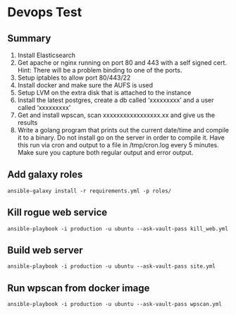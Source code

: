 # Devops Test

## Summary  
1. Install Elasticsearch  
2. Get apache or nginx running on port 80 and 443 with a self signed
cert. Hint: There will be a problem binding to one of the ports.  
3. Setup iptables to allow port 80/443/22  
4. Install docker and make sure the AUFS is used  
5. Setup LVM on the extra disk that is attached to the instance  
6. Install the latest postgres, create a db called ‘xxxxxxxxx’ and a
user called ‘xxxxxxxxx’  
7. Get and install wpscan, scan xxxxxxxxxxxxxxxxx.xx and give us the results  
8. Write a golang program that prints out the current date/time and
compile it to a binary. Do not install go on the server in order to
compile it. Have this run via cron and output to a file in /tmp/cron.log
every 5 minutes. Make sure you capture both regular output and error output.  

## Add galaxy roles  

```
ansible-galaxy install -r requirements.yml -p roles/  
```

## Kill rogue web service  

```
ansible-playbook -i production -u ubuntu --ask-vault-pass kill_web.yml
```

## Build web server  

```
ansible-playbook -i production -u ubuntu --ask-vault-pass site.yml
```

## Run wpscan from docker image   

```
ansible-playbook -i production -u ubuntu --ask-vault-pass wpscan.yml
```
